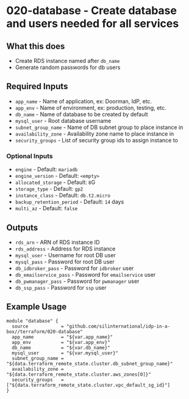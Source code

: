 # 020-database - Create database and users needed for all services

## What this does

 - Create RDS instance named after `db_name`
 - Generate random passwords for db users

## Required Inputs

 - `app_name` - Name of application, ex: Doorman, IdP, etc.
 - `app_env` - Name of environment, ex: production, testing, etc.
 - `db_name` - Name of database to be created by default
 - `mysql_user` - Root database username
 - `subnet_group_name` - Name of DB subnet group to place instance in
 - `availability_zone` - Availability zone name to place instance in
 - `security_groups` - List of security group ids to assign instance to

### Optional Inputs

 - `engine` - Default: `mariadb`
 - `engine_version` - Default: `<empty>`
 - `allocated_storage` - Default: `8`G
 - `storage_type` - Default: `gp2`
 - `instance_class` - Default: `db.t2.micro`
 - `backup_retention_period` - Default: `14` days
 - `multi_az` - Default: `false`

## Outputs

 - `rds_arn` - ARN of RDS instance ID
 - `rds_address` - Address for RDS instance
 - `mysql_user` - Username for root DB user
 - `mysql_pass` - Password for root DB user
 - `db_idbroker_pass` - Password for `idbroker` user
 - `db_emailservice_pass` - Password for `emailservice` user
 - `db_pwmanager_pass` - Password for `pwmanager` user
 - `db_ssp_pass` - Password for `ssp` user

## Example Usage

```hcl
module "database" {
  source            = "github.com/silinternational/idp-in-a-box//terraform/020-database"
  app_name          = "${var.app_name}"
  app_env           = "${var.app_env}"
  db_name           = "${var.db_name}"
  mysql_user        = "${var.mysql_user}"
  subnet_group_name = "${data.terraform_remote_state.cluster.db_subnet_group_name}"
  availability_zone = "${data.terraform_remote_state.cluster.aws_zones[0]}"
  security_groups   = ["${data.terraform_remote_state.cluster.vpc_default_sg_id}"]
}
```
